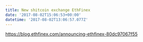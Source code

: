```yaml
---
title: New shitcoin exchange EthFinex
date: '2017-08-02T15:06:53+00:00'
datetime: '2017-08-02T13:06:57.077Z'
---
```



https://blog.ethfinex.com/announcing-ethfinex-80dc97067f55